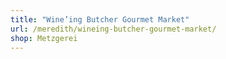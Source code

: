 ```yaml
---
title: "Wine’ing Butcher Gourmet Market"
url: /meredith/wineing-butcher-gourmet-market/
shop: Metzgerei
---
```


